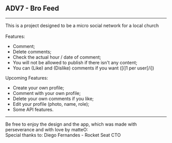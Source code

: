## ADV7 - Bro Feed 
_______
This is a project designed to be a micro social network for a local church <br>
<br> Features: <br>
- Comment; <br>
- Delete comments; <br> 
- Check the actual hour / date of comment; <br>
- You will not be allowed to publish if there isn't any content; <br>
- You can (Like) and (Dislike) comments if you want ([i]1 per user[/i]) <br> 
  


Upcoming Features:
- Create your own profile; <br>
- Comment with your own profile; <br>
- Delete your own comments if you like; <br>
- Edit your profile (photo, name, role); <br>
- Some API features. <br>

_______
Be free to enjoy the design and the app, which was made with perseverance and with love by matteO: <br>
Special thanks to: Diego Fernandes - Rocket Seat CTO
